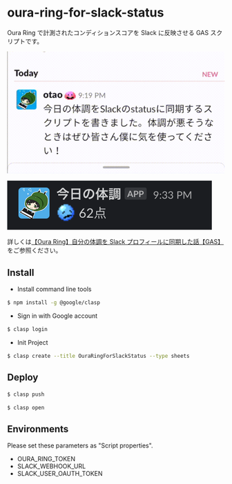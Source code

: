 # oura-ring-for-slack-status

Oura Ring で計測されたコンディションスコアを Slack に反映させる GAS スクリプトです。

![app.png](./docs/app.gif)

![bot.png](./docs/bot.png)

詳しくは[【Oura Ring】自分の体調を Slack プロフィールに同期した話【GAS】](https://github.com/meokz/oura-ring-for-slack-status)をご参照ください。

## Install

- Install command line tools

```sh
$ npm install -g @google/clasp
```

- Sign in with Google account

```sh
$ clasp login
```

- Init Project

```sh
$ clasp create --title OuraRingForSlackStatus --type sheets
```

## Deploy

```sh
$ clasp push
```

```sh
$ clasp open
```

## Environments

Please set these parameters as "Script properties".

- OURA_RING_TOKEN
- SLACK_WEBHOOK_URL
- SLACK_USER_OAUTH_TOKEN

